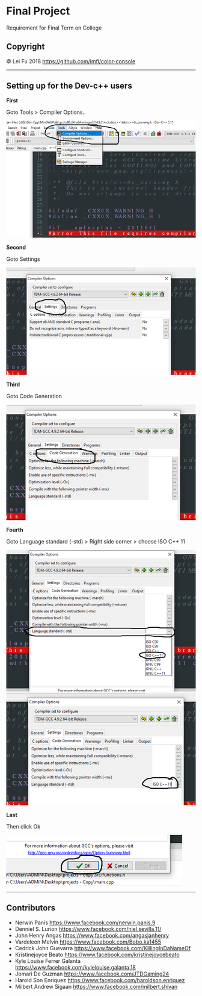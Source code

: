 # Final Project

Requirement for Final Term on College

## Copyright

© Lei Fu 2018       <https://github.com/imfl/color-console>

---

## Setting up for the Dev-c++ users

**First**

Goto Tools > Compiler Options..

<img src="images\first_step.png">

**Second**

Goto Settings

<img src="images\second_step.png">

**Third**

Goto Code Generation

<img src="images\third_step.png">

**Fourth**

Goto Language standard (-std) > Right side corner > choose ISO C++ 11

<img src="images\fourth_step.png">

<img src="images\fifth_step.png">

**Last**

Then click Ok

<img src="images\last_step.png">

---

## Contributors 

- Nerwin Panis      <https://www.facebook.com/nerwin.panis.9>
- Denniel S. Lurion     <https://www.facebook.com/niel.sevilla.11/>
- John Henry Angas      <https://www.facebook.com/angasjanhenry>
- Vardeleon Melvin      <https://www.facebook.com/Bobo.ka1455>
- Cedrick John Guevarra     <https://www.facebook.com/KillingInDaNameOf>
- Kristinejoyce Beato       <https://www.facebook.com/kristinejoycebeato>
- Kyle Louise Ferrer Galanta        <https://www.facebook.com/kylelouise.galanta.18>
- Jomari De Guzman      <https://www.facebook.com/JTDGaming24>
- Harold Son Enriquez       <https://www.facebook.com/haroldson.enriquez>
- Milbert Andrew Sigaan     <https://www.facebook.com/milbert.shivan>



